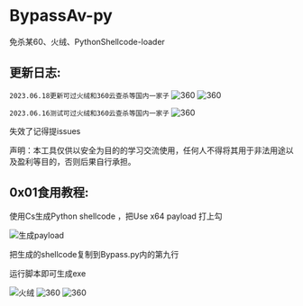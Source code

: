 # BypassAv-py 

免杀某60、火绒、PythonShellcode-loader

## 更新日志: 
```2023.06.18更新可过火绒和360云查杀等国内一家子```
![360](https://github.com/ffctf/BypassAv-py/blob/main/IMG/11.png)
![360](https://github.com/ffctf/BypassAv-py/blob/main/IMG/111.png)


```2023.06.16测试可过火绒和360云查杀等国内一家子```
![360](https://github.com/ffctf/BypassAv-py/blob/main/IMG/cs.png)

失效了记得提issues 

声明：本工具仅供以安全为目的的学习交流使用，任何人不得将其用于非法用途以及盈利等目的，否则后果自行承担。

## 0x01食用教程: 

使用Cs生成Python shellcode ，把Use x64 payload 打上勾

![生成payload](https://github.com/ffctf/BypassAv-py/blob/main/IMG/%E7%94%9F%E6%88%90payload.png)

把生成的shellcode复制到Bypass.py内的第九行

运行脚本即可生成exe



![火绒](https://github.com/ffctf/BypassAv-py/blob/main/IMG/%E7%81%AB%E7%BB%92.png)
![360](https://github.com/ffctf/BypassAv-py/blob/main/IMG/360.png)
![360](https://github.com/ffctf/BypassAv-py/blob/main/IMG/%E4%BA%91%E6%9F%A5%E6%9D%80.png)

